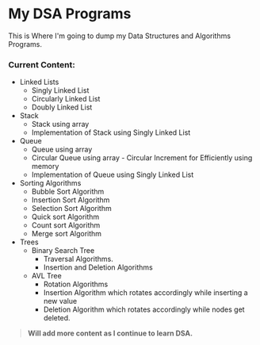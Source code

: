 # **My DSA Programs**

This is Where I'm going to dump my Data Structures and Algorithms Programs.

### **Current Content:** 
* Linked Lists
    * Singly Linked List
    * Circularly Linked List
    * Doubly Linked List
* Stack
    * Stack using array
    * Implementation of Stack using Singly Linked List
* Queue
    * Queue using array
    * Circular Queue using array - Circular Increment for Efficiently using memory
    * Implementation of Queue using Singly Linked List
* Sorting Algorithms
    * Bubble Sort Algorithm
    * Insertion Sort Algorithm
    * Selection Sort Algorithm
    * Quick sort Algorithm
    * Count sort Algorithm
    * Merge sort Algorithm
* Trees
    * Binary Search Tree
        * Traversal Algorithms.
        * Insertion and Deletion Algorithms
    * AVL Tree
        * Rotation Algorithms
        * Insertion Algorithm which rotates accordingly while inserting a new value
        * Deletion Algorithm which rotates accordingly while nodes get deleted.

> **Will add more content as I continue to learn DSA.**